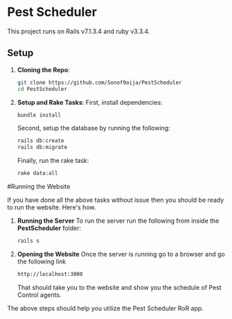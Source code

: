 # Pest Scheduler
This project runs on Rails v7.1.3.4 and ruby v3.3.4.

## Setup

1. **Cloning the Repo**:
   ```bash
   git clone https://github.com/Sonof9aija/PestScheduler
   cd PestScheduler
   ```
2. **Setup and Rake Tasks**:
   First, install dependencies:
   ```bash
   bundle install
   ```

   Second, setup the database by running the following:
   ```bash
   rails db:create
   rails db:migrate
   ```

   Finally, run the rake task:
   ```bash
   rake data:all
   ```

#Running the Website

If you have done all the above tasks without issue then you should be ready to run the website. Here's how.

1. **Running the Server**
   To run the server run the following from inside the **PestScheduler** folder:
   ```bash
   rails s
   ```

2. **Opening the Website**
   Once the server is running go to a browser and go the following link
   ```bash
   http://localhost:3000
   ```
   That should take you to the website and show you the schedule of Pest Control agents.

The above steps should help you utilize the Pest Scheduler RoR app.
